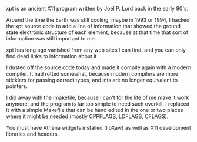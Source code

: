 xpt is an ancient X11 program written by Joel P. Lord back in the
early 90's.

Around the time the Earth was still cooling, maybe in 1993 or 1994, I
hacked the xpt source code to add a line of information that showed
the ground state electronic structure of each element, because at that
time that sort of information was still important to me.

xpt has long ago vanished from any web sites I can find, and you can
only find dead links to information about it.

I dusted off the source code today and made it compile again with a
modern compiler.  It had rotted somewhat, because modern compilers are
more sticklers for passing correct types, and ints are no longer
equivalent to pointers.

I did away with the Imakefile, because I can't for the life of me make
it work anymore, and the program is far too simple to need such
overkill.  I replaced it with a simple Makefile that can be hand
edited in the one or two places where it might be needed (mostly
CPPFLAGS, LDFLAGS, CFLAGS).

You must have Athena widgets installed (libXaw) as well as X11
development libraries and headers.

